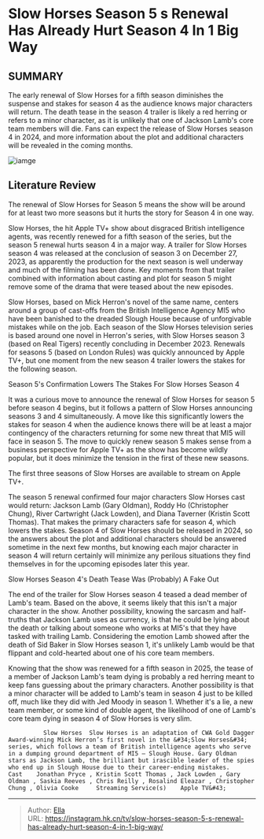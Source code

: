 # Slow Horses Season 5 s Renewal Has Already Hurt Season 4 In 1 Big Way


## SUMMARY 



  The early renewal of Slow Horses for a fifth season diminishes the suspense and stakes for season 4 as the audience knows major characters will return.   The death tease in the season 4 trailer is likely a red herring or refers to a minor character, as it is unlikely that one of Jackson Lamb&#39;s core team members will die.   Fans can expect the release of Slow Horses season 4 in 2024, and more information about the plot and additional characters will be revealed in the coming months.  

![iamge](https://static1.srcdn.com/wordpress/wp-content/uploads/2022/04/slow-horses-gary-oldman-jack-lowden.jpg)

## Literature Review

The renewal of Slow Horses for Season 5 means the show will be around for at least two more seasons but it hurts the story for Season 4 in one way. 




Slow Horses, the hit Apple TV&#43; show about disgraced British intelligence agents, was recently renewed for a fifth season of the series, but the season 5 renewal hurts season 4 in a major way. A trailer for Slow Horses season 4 was released at the conclusion of season 3 on December 27, 2023, as apparently the production for the next season is well underway and much of the filming has been done. Key moments from that trailer combined with information about casting and plot for season 5 might remove some of the drama that were teased about the new episodes.




Slow Horses, based on Mick Herron&#39;s novel of the same name, centers around a group of cast-offs from the British Intelligence Agency MI5 who have been banished to the dreaded Slough House because of unforgivable mistakes while on the job. Each season of the Slow Horses television series is based around one novel in Herron&#39;s series, with Slow Horses season 3 (based on Real Tigers) recently concluding in December 2023. Renewals for seasons 5 (based on London Rules) was quickly announced by Apple TV&#43;, but one moment from the new season 4 trailer lowers the stakes for the following season.


 


 Season 5&#39;s Confirmation Lowers The Stakes For Slow Horses Season 4 
          




It was a curious move to announce the renewal of Slow Horses for season 5 before season 4 begins, but it follows a pattern of Slow Horses announcing seasons 3 and 4 simultaneously. A move like this significantly lowers the stakes for season 4 when the audience knows there will be at least a major contingency of the characters returning for some new threat that MI5 will face in season 5. The move to quickly renew season 5 makes sense from a business perspective for Apple TV&#43; as the show has become wildly popular, but it does minimize the tension in the first of these new seasons.



The first three seasons of Slow Horses are available to stream on Apple TV&#43;.




The season 5 renewal confirmed four major characters Slow Horses cast would return: Jackson Lamb (Gary Oldman), Roddy Ho (Christopher Chung), River Cartwright (Jack Lowden), and Diana Taverner (Kristin Scott Thomas). That makes the primary characters safe for season 4, which lowers the stakes. Season 4 of Slow Horses should be released in 2024, so the answers about the plot and additional characters should be answered sometime in the next few months, but knowing each major character in season 4 will return certainly will minimize any perilous situations they find themselves in for the upcoming episodes later this year.






 Slow Horses Season 4&#39;s Death Tease Was (Probably) A Fake Out 
          

The end of the trailer for Slow Horses season 4 teased a dead member of Lamb&#39;s team. Based on the above, it seems likely that this isn&#39;t a major character in the show. Another possibility, knowing the sarcasm and half-truths that Jackson Lamb uses as currency, is that he could be lying about the death or talking about someone who works at MI5&#39;s that they have tasked with trailing Lamb. Considering the emotion Lamb showed after the death of Sid Baker in Slow Horses season 1, it&#39;s unlikely Lamb would be that flippant and cold-hearted about one of his core team members.

Knowing that the show was renewed for a fifth season in 2025, the tease of a member of Jackson Lamb&#39;s team dying is probably a red herring meant to keep fans guessing about the primary characters. Another possibility is that a minor character will be added to Lamb&#39;s team in season 4 just to be killed off, much like they did with Jed Moody in season 1. Whether it&#39;s a lie, a new team member, or some kind of double agent, the likelihood of one of Lamb&#39;s core team dying in season 4 of Slow Horses is very slim.




              Slow Horses  Slow Horses is an adaptation of CWA Gold Dagger Award-winning Mick Herron’s first novel in the &#34;Slow Horses&#34; series, which follows a team of British intelligence agents who serve in a dumping ground department of MI5 – Slough House. Gary Oldman stars as Jackson Lamb, the brilliant but irascible leader of the spies who end up in Slough House due to their career-ending mistakes.    Cast    Jonathan Pryce , Kristin Scott Thomas , Jack Lowden , Gary Oldman , Saskia Reeves , Chris Reilly , Rosalind Eleazar , Christopher Chung , Olivia Cooke     Streaming Service(s)    Apple TV&#43;      


---

> Author: [Ella](https://instagram.hk.cn/)  
> URL: https://instagram.hk.cn/tv/slow-horses-season-5-s-renewal-has-already-hurt-season-4-in-1-big-way/  

